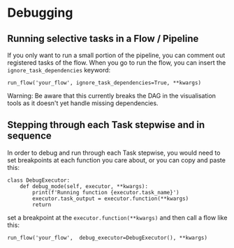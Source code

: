# Debugging

## Running selective tasks in a Flow / Pipeline
If you only want to run a small portion of the pipeline, you can comment out registered tasks of the flow.
When you go to run the flow, you can insert the ```ignore_task_dependencies``` keyword:

```run_flow('your_flow', ignore_task_dependencies=True, **kwargs)```

Warning: Be aware that this currently breaks the DAG in the visualisation tools as it doesn't yet handle missing dependencies.

## Stepping through each Task stepwise and in sequence
In order to debug and run through each Task stepwise, you would need to set breakpoints at each function you care about, or you can copy and paste this:

```
class DebugExecutor:
    def debug_mode(self, executor, **kwargs):
        print(f'Running function {executor.task_name}')
        executor.task_output = executor.function(**kwargs)
        return
```

set a breakpoint at the ```executor.function(**kwargs)``` and then call a flow like this:

```run_flow('your_flow',  debug_executor=DebugExecutor(), **kwargs)```